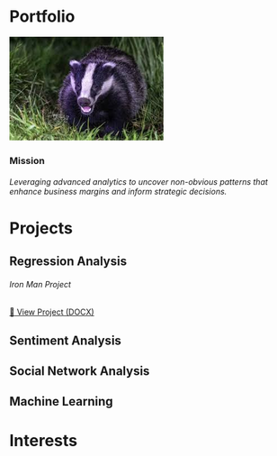 # Portfolio

![Matt Nelson](images/images.jpg)

### Mission
###### Leveraging advanced analytics to uncover non-obvious patterns that enhance business margins and inform strategic decisions.

# Projects

## Regression Analysis
###### Iron Man Project
[📄 View Project (DOCX)](assets/Project-3-Final----Matthew-Nelson.docx)


## Sentiment Analysis

## Social Network Analysis

## Machine Learning



# Interests
